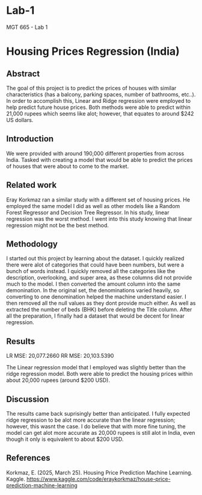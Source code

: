 # Lab-1
MGT 665 - Lab 1

# Housing Prices Regression (India)

## Abstract
The goal of this project is to predict the prices of houses with similar characteristics (has a balcony, parking spaces, number of bathrooms, etc..). In order to accomplish this, Linear and Ridge regression were employed to help predict future house prices. Both methods were able to predict within 21,000 rupees which seems like alot; however, that equates to around $242 US dollars. 

## Introduction
We were provided with around 190,000 different properties from across India. Tasked with creating a model that would be able to predict the prices of houses that were about to come to the market.

## Related work
Eray Korkmaz ran a similar study with a different set of housing prices. He employed the same model I did as well as other models like a Random Forest Regressor and Decision Tree Regressor. In his study, linear regression was the worst method. I went into this study knowing that linear regression might not be the best method.

## Methodology
I started out this project by learning about the dataset. I quickly realized there were alot of categories that could have been numbers, but were a bunch of words instead. I quickly removed all the categories like the description, overlooking, and super area, as these columns did not provide much to the model. I then converted the amount column into the same demonination. In the original set, the denominations varied heavily, so converting to one denomination helped the machine understand easier. I then removed all the null values as they dont provide much either. As well as extracted the number of beds (BHK) before deleting the Title column. After all the preparation, I finally had a dataset that would be decent for linear regression.

## Results
LR MSE: 20,077.2660
RR MSE: 20,103.5390

The Linear regression model that I employed was slightly better than the ridge regression model. Both were able to predict the housing prices within about 20,000 rupees (around $200 USD).

## Discussion
The results came back suprisingly better than anticipated. I fully expected ridge regression to be alot more accurate than the linear regression; however, this wasnt the case. I do believe that with more fine tuning, the model can get alot more accurate as 20,000 rupees is still alot in India, even though it only is equivalent to about $200 USD. 

## References
Korkmaz, E. (2025, March 25). Housing Price Prediction Machine Learning. Kaggle. https://www.kaggle.com/code/eraykorkmaz/house-price-prediction-machine-learning 
